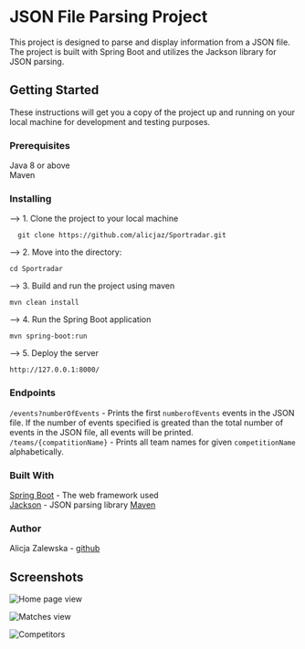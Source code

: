 # JSON File Parsing Project

This project is designed to parse and display information from a JSON file. The project is built with Spring Boot and utilizes the Jackson library for JSON parsing.

## Getting Started
These instructions will get you a copy of the project up and running on your local machine for development and testing purposes.

### Prerequisites
Java 8 or above  
Maven

### Installing

--> 1. Clone the project to your local machine

```
  git clone https://github.com/alicjaz/Sportradar.git
```
--> 2. Move into the directory:
```
cd Sportradar
```

--> 3. Build and run the project using maven
```
mvn clean install
```

--> 4. Run the Spring Boot application
```
mvn spring-boot:run
```
--> 5. Deploy the server
```
http://127.0.0.1:8000/
```
### Endpoints
`/events?numberOfEvents` - Prints the first `numberofEvents` events in the JSON file. If the number of events specified is greated than the total number of events in the JSON file, all events will be printed.  
`/teams/{compatitionName}` - Prints all team names for given `competitionName` alphabetically.


### Built With
[Spring Boot](https://spring.io/projects/spring-boot) - The web framework used  
[Jackson](https://github.com/FasterXML/jackson) - JSON parsing library
[Maven](https://maven.apache.org/)

### Author
Alicja Zalewska - [github](https://github.com/alicjaz)

## Screenshots
![Home page view](https://i.ibb.co/V2YNRYp/index.png)

![Matches view](https://i.ibb.co/vdQSDJc/matches.png)

![Competitors](https://i.ibb.co/bWgjqxT/competitors.png)
